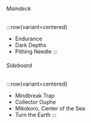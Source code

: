 ###### Maindeck

:::row{variant=centered}
- Endurance
- Dark Depths
- Pithing Needle
:::

###### Sideboard

:::row{variant=centered}
- Mindbreak Trap
- Collector Ouphe
- Mikokoro, Center of the Sea
- Turn the Earth
:::
